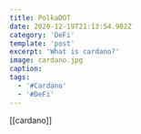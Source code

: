 ```yaml
---
title: PolkaDOT
date: 2020-12-19T21:13:54.902Z
category: 'DeFi'
template: 'post'
excerpt: 'What is cardano?'
image: cardano.jpg
caption:
tags:
  - '#Cardano'
  - '#DeFi'
---
```


[[cardano]]

